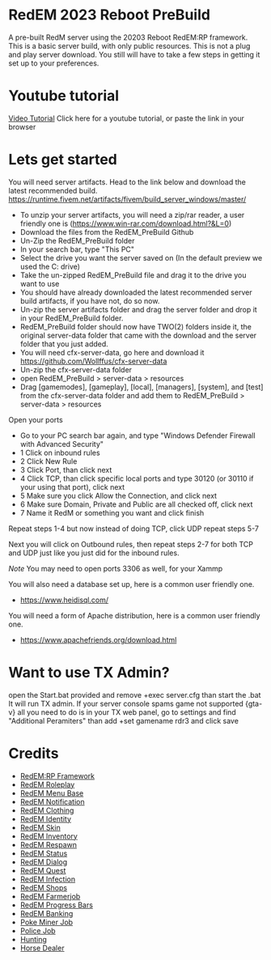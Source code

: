 # RedEM 2023 Reboot PreBuild

A pre-built RedM server using the 20203 Reboot RedEM:RP framework. This is a basic server build, with only public resources.
This is not a plug and play server download. You still will have to take a few steps in getting it set up to your preferences.

# Youtube tutorial

[Video Tutorial](https://youtu.be/1Y0SLUre8BQ) Click here for a youtube tutorial, or paste the link in your browser

# Lets get started

You will need server artifacts. Head to the link below and download the latest recommended build.
https://runtime.fivem.net/artifacts/fivem/build_server_windows/master/

- To unzip your server artifacts, you will need a zip/rar reader, a user friendly one is (https://www.win-rar.com/download.html?&L=0)
- Download the files from the RedEM_PreBuild Github
- Un-Zip the RedEM_PreBuild folder
- In your search bar, type "This PC"
- Select the drive you want the server saved on (In the default preview we used the C: drive)
- Take the un-zipped RedEM_PreBuild file and drag it to the drive you want to use
- You should have already downloaded the latest recommended server build artifacts, if you have not, do so now.
- Un-zip the server artifacts folder and drag the server folder and drop it in your RedEM_PreBuild folder.
- RedEM_PreBuild folder should now have TWO(2) folders inside it, the original server-data folder that came with the download
  and the server folder that you just added.
- You will need cfx-server-data, go here and download it https://github.com/Wollffus/cfx-server-data
- Un-zip the cfx-server-data folder
- open RedEM_PreBuild > server-data > resources
- Drag [gamemodes], [gameplay], [local], [managers], [system], and [test] from the cfx-server-data folder and add them to RedEM_PreBuild > server-data > resources

Open your ports
 - Go to your PC search bar again, and type "Windows Defender Firewall with Advanced Security"
 - 1 Click on inbound rules
 - 2 Click New Rule
 - 3 Click Port, than click next
 - 4 Click TCP, than click specific local ports and type 30120 (or 30110 if your using that port), click next
 - 5 Make sure you click Allow the Connection, and click next
 - 6 Make sure Domain, Private and Public are all checked off, click next
 - 7 Name it RedM or something you want and click finish

Repeat steps 1-4 but now instead of doing TCP, click UDP
repeat steps 5-7

Next you will click on Outbound rules, then repeat steps 2-7 for both TCP and UDP just like you just did for the inbound rules.

*Note* You may need to open ports 3306 as well, for your Xammp

You will also need a database set up, here is a common user friendly one.
- https://www.heidisql.com/

You will need a form of Apache distribution, here is a common user friendly one.
- https://www.apachefriends.org/download.html

# Want to use TX Admin?
open the Start.bat provided and remove +exec server.cfg than start the .bat 
It will run TX admin. If your server console spams game not supported {gta-v} all you need to do is in your TX web panel, go to 
settings and find "Additional Peramiters" than add +set gamename rdr3 and click save

# Credits

- [RedEM:RP Framework](https://github.com/RedEM-RP)
- [RedEM Roleplay](https://github.com/RedEM-RP/redem_roleplay)
- [RedEM Menu Base](https://github.com/RedEM-RP/redemrp_menu_base)
- [RedEM Notification](https://github.com/Ktos93/redemrp_notification)
- [RedEM Clothing](https://github.com/RedEM-RP/redemrp_clothing)
- [RedEM Identity](https://github.com/RedEM-RP/redemrp_identity)
- [RedEM Skin](https://github.com/RedEM-RP/redemrp_skin)
- [RedEM Inventory](https://github.com/RedEM-RP/redemrp_inventory)
- [RedEM Respawn](https://github.com/RedEM-RP/redemrp_respawn)
- [RedEM Status](https://github.com/RedEM-RP/redemrp_status)
- [RedEM Dialog](https://github.com/RedEM-RP/redemrp_dialog)
- [RedEM Quest](https://github.com/RedEM-RP/redemrp_quests)
- [RedEM Infection](https://github.com/RedEM-RP/redemrp_infection)
- [RedEM Shops](https://github.com/RedEM-RP/redemrp_shops)
- [RedEM Farmerjob](https://github.com/RedEM-RP/redemrp_farmerjob)
- [RedEM Progress Bars](https://github.com/RedEM-RP/redemrp_progressbars)
- [RedEM Banking](https://github.com/Ktos93/redemrp_banking)
- [Poke Miner Job](https://github.com/PokeSer/poke_minerjob)
- [Police Job](https://github.com/mrlupo/ml_policejob)
- [Hunting](https://github.com/JuanDeag-dev/juan_hunting)
- [Horse Dealer](https://github.com/mrlupo/elrp_horsedealer)
